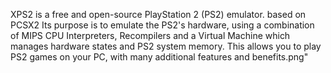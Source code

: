 XPS2 is a free and open-source PlayStation 2 (PS2) emulator. based on PCSX2 Its purpose is to emulate the PS2's hardware, using a combination of MIPS CPU Interpreters, Recompilers and a Virtual Machine which manages hardware states and PS2 system memory. This allows you to play PS2 games on your PC, with many additional features and benefits.png"
